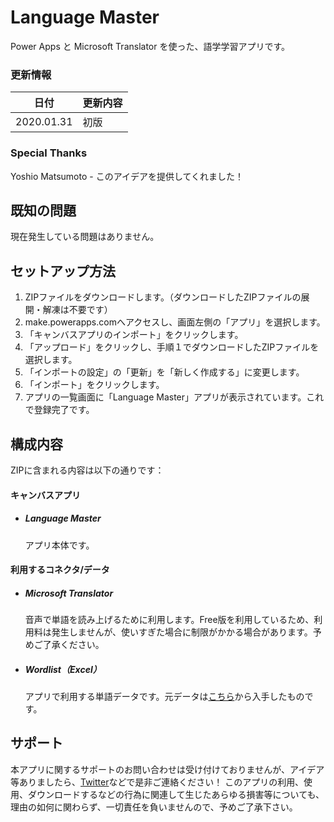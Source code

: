 # Language Master
Power Apps と Microsoft Translator を使った、語学学習アプリです。

### 更新情報
日付 | 更新内容
---|---
2020.01.31 | 初版

### Special Thanks
Yoshio Matsumoto - このアイデアを提供してくれました！

## 既知の問題
現在発生している問題はありません。

## セットアップ方法
1. ZIPファイルをダウンロードします。（ダウンロードしたZIPファイルの展開・解凍は不要です）
2. make.powerapps.comへアクセスし、画面左側の「アプリ」を選択します。
3. 「キャンバスアプリのインポート」をクリックします。
4. 「アップロード」をクリックし、手順１でダウンロードしたZIPファイルを選択します。
5. 「インポートの設定」の「更新」を「新しく作成する」に変更します。
6. 「インポート」をクリックします。
7. アプリの一覧画面に「Language Master」アプリが表示されています。これで登録完了です。


## 構成内容
ZIPに含まれる内容は以下の通りです：
    
#### キャンバスアプリ
- ##### Language Master
    アプリ本体です。

#### 利用するコネクタ/データ
- ##### Microsoft Translator
    音声で単語を読み上げるために利用します。Free版を利用しているため、利用料は発生しませんが、使いすぎた場合に制限がかかる場合があります。予めご了承ください。
- ##### Wordlist（Excel）
    アプリで利用する単語データです。元データは[こちら](https://github.com/first20hours/google-10000-english)から入手したものです。

## サポート
本アプリに関するサポートのお問い合わせは受け付けておりませんが、アイデア等ありましたら、[Twitter](https://twitter.com/taikiyoshidajp)などで是非ご連絡ください！
このアプリの利用、使用、ダウンロードするなどの行為に関連して生じたあらゆる損害等についても、理由の如何に関わらず、一切責任を負いませんので、予めご了承下さい。